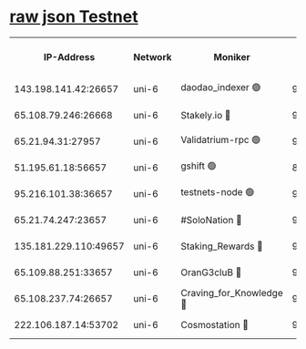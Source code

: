 [raw json Testnet](https://rpc-check.junot.stavr.tech/junot/rpc-junot-result.json)
=


<table><tr><th>IP-Address</th><th>Network</th><th>Moniker</th><th>Latest Block Height</th><th>Earliest Block Height</th><th>Catching Up</th><th>Tx Index</th><th>Voting Power</th><th>Scan Time</th></tr><tr><td>143.198.141.42:26657</td><td>uni-6</td><td>daodao_indexer 🟢</td><td>9080056</td><td>1</td><td>False</td><td>off</td><td>0</td><td>2024-03-21T06:55:02.618102263UTC</td></tr><tr><td>65.108.79.246:26668</td><td>uni-6</td><td>Stakely.io 🔴</td><td>9080052</td><td>1570872</td><td>False</td><td>on</td><td>11</td><td>2024-03-21T06:54:46.525715808UTC</td></tr><tr><td>65.21.94.31:27957</td><td>uni-6</td><td>Validatrium-rpc 🟢</td><td>9080050</td><td>2943363</td><td>False</td><td>on</td><td>0</td><td>2024-03-21T06:54:42.118849752UTC</td></tr><tr><td>51.195.61.18:56657</td><td>uni-6</td><td>gshift 🟢</td><td>8559900</td><td>7691417</td><td>False</td><td>on</td><td>0</td><td>2024-03-21T06:54:28.268682629UTC</td></tr><tr><td>95.216.101.38:36657</td><td>uni-6</td><td>testnets-node 🟢</td><td>9080053</td><td>8116304</td><td>False</td><td>on</td><td>0</td><td>2024-03-21T06:54:48.852868796UTC</td></tr><tr><td>65.21.74.247:23657</td><td>uni-6</td><td>#SoloNation 🔴</td><td>9080056</td><td>8237483</td><td>False</td><td>on</td><td>112</td><td>2024-03-21T06:55:01.757663671UTC</td></tr><tr><td>135.181.229.110:49657</td><td>uni-6</td><td>Staking_Rewards 🔴</td><td>9080059</td><td>8388763</td><td>False</td><td>on</td><td>1008</td><td>2024-03-21T06:55:09.334909343UTC</td></tr><tr><td>65.109.88.251:33657</td><td>uni-6</td><td>OranG3cluB 🔴</td><td>9080058</td><td>8418953</td><td>False</td><td>on</td><td>11</td><td>2024-03-21T06:55:06.993494473UTC</td></tr><tr><td>65.108.237.74:26657</td><td>uni-6</td><td>Craving_for_Knowledge 🔴</td><td>9080055</td><td>8985858</td><td>False</td><td>on</td><td>9004</td><td>2024-03-21T06:54:59.385548693UTC</td></tr><tr><td>222.106.187.14:53702</td><td>uni-6</td><td>Cosmostation 🔴</td><td>9080049</td><td>9017363</td><td>False</td><td>on</td><td>109013</td><td>2024-03-21T06:54:39.776744120UTC</td></tr></table>